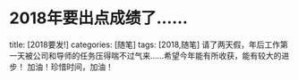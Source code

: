 # 2018年要出点成绩了……
title: [2018要发!]
categories: [随笔]
tags: [2018,随笔]
请了两天假，年后工作第一天被公司和导师的任务压得喘不过气来……希望今年能有所收获，能有较大的进步！
加油！珍惜时间，加油！